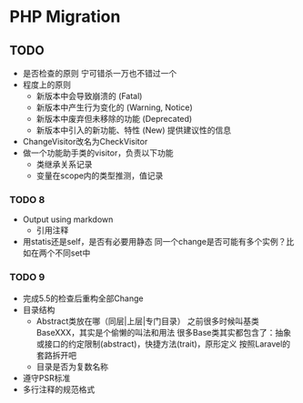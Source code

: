 # PHP Migration

## TODO
- 是否检查的原则
    宁可错杀一万也不错过一个
- 程度上的原则
    - 新版本中会导致崩溃的 (Fatal)
    - 新版本中产生行为变化的 (Warning, Notice)
    - 新版本中废弃但未移除的功能 (Deprecated)
    - 新版本中引入的新功能、特性 (New)
        提供建议性的信息
- ChangeVisitor改名为CheckVisitor
- 做一个功能助手类的visitor，负责以下功能
    - 类继承关系记录
    - 变量在scope内的类型推测，值记录

### TODO 8
- Output using markdown
    - 引用注释
- 用statis还是self，是否有必要用静态
    同一个change是否可能有多个实例？比如在两个不同set中

### TODO 9
- 完成5.5的检查后重构全部Change
- 目录结构
    - Abstract类放在哪（同层|上层|专门目录）
        之前很多时候叫基类BaseXXX，其实是个偷懒的叫法和用法
        很多Base类其实都包含了：抽象或接口的约定限制(abstract)，快捷方法(trait)，原形定义
        按照Laravel的套路拆开吧
    - 目录是否为复数名称
- 遵守PSR标准
- 多行注释的规范格式
